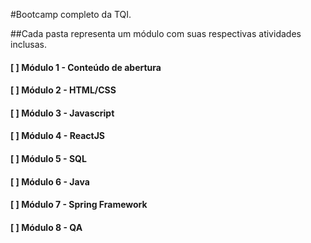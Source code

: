 #Bootcamp completo da TQI.

##Cada pasta representa um módulo com suas respectivas atividades inclusas.

#### [ ] Módulo 1 - Conteúdo de abertura
#### [ ] Módulo 2 - HTML/CSS
#### [ ] Módulo 3 - Javascript
#### [ ] Módulo 4 - ReactJS
#### [ ] Módulo 5 - SQL
#### [ ] Módulo 6 - Java
#### [ ] Módulo 7 - Spring Framework
#### [ ] Módulo 8 - QA